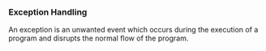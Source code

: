 <h3>Exception Handling</h3>

An exception is an unwanted event which occurs during the execution of a program and disrupts the normal flow of the program.
